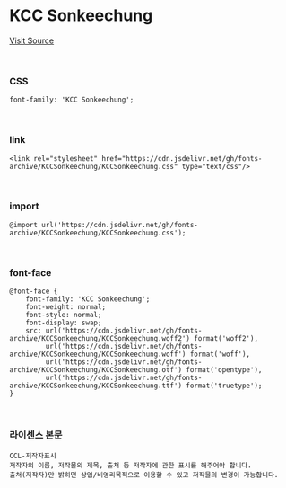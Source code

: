 # KCC Sonkeechung

[Visit Source](https://gongu.copyright.or.kr/gongu/wrt/wrt/view.do?wrtSn=13305046&menuNo=200023)

&nbsp;

### CSS

```
font-family: 'KCC Sonkeechung';
```

&nbsp;

### link

```
<link rel="stylesheet" href="https://cdn.jsdelivr.net/gh/fonts-archive/KCCSonkeechung/KCCSonkeechung.css" type="text/css"/>
```

&nbsp;

### import

```
@import url('https://cdn.jsdelivr.net/gh/fonts-archive/KCCSonkeechung/KCCSonkeechung.css');
```

&nbsp;

### font-face

```
@font-face {
    font-family: 'KCC Sonkeechung';
    font-weight: normal;
    font-style: normal;
    font-display: swap;
    src: url('https://cdn.jsdelivr.net/gh/fonts-archive/KCCSonkeechung/KCCSonkeechung.woff2') format('woff2'),
         url('https://cdn.jsdelivr.net/gh/fonts-archive/KCCSonkeechung/KCCSonkeechung.woff') format('woff'),
         url('https://cdn.jsdelivr.net/gh/fonts-archive/KCCSonkeechung/KCCSonkeechung.otf') format('opentype'),
         url('https://cdn.jsdelivr.net/gh/fonts-archive/KCCSonkeechung/KCCSonkeechung.ttf') format('truetype');
}
```

&nbsp;

### 라이센스 본문

```
CCL-저작자표시 
저작자의 이름, 저작물의 제목, 출처 등 저작자에 관한 표시를 해주어야 합니다. 
출처(저작자)만 밝히면 상업/비영리목적으로 이용할 수 있고 저작물의 변경이 가능합니다.
```
